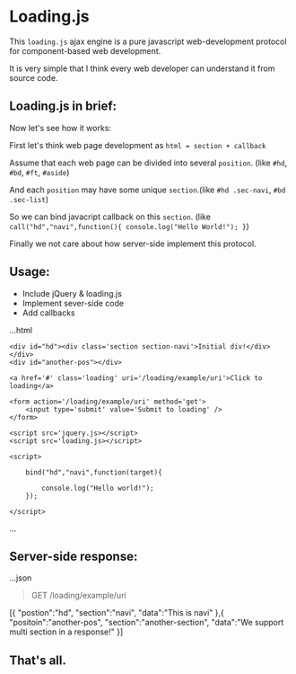 Loading.js
==========

This `loading.js` ajax engine is a pure javascript web-development protocol for component-based web development.

It is very simple that I think every web developer can understand it from source code.

## Loading.js in brief:

Now let's see how it works:

  First let's think web page development as ` html = section + callback `
	
  Assume that each web page can be divided into several `position`. (like `#hd`, `#bd`, `#ft`, `#aside`)

  And each `position` may have some unique `section`.(like `#hd .sec-navi`, `#bd .sec-list`)
	
  So we can bind javacript callback on this `section`. (like `call("hd","navi",function(){ console.log("Hello World!"); }`)

  Finally we not care about how server-side implement this protocol.

## Usage:

- Include jQuery & loading.js
- Implement sever-side code
- Add callbacks

...html


	<div id="hd"><div class='section section-navi'>Initial div!</div></div>
	<div id="another-pos"></div>

	<a href='#' class='loading' uri='/loading/example/uri'>Click to loading</a>

	<form action='/loading/example/uri' method='get'>
		<input type='submit' value='Submit to loading' />
	</form>

	<script src='jquery.js></script>
	<script src='loading.js></script>

	<script>

		bind("hd","navi",function(target){

			console.log("Hello world!");
		});

	</script>

...


## Server-side response:

...json

> GET /loading/example/uri

[{
	"postion":"hd",
	"section":"navi",
	"data":"This is navi"
},{
	"positoin":"another-pos",
	"section":"another-section",
	"data":"We support multi section in a response!"
}]


## That's all.

